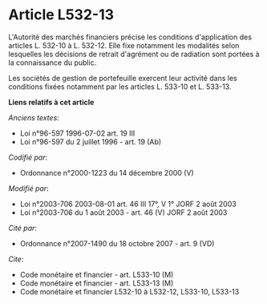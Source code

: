 # Article L532-13

L'Autorité des marchés financiers précise les conditions d'application des articles L. 532-10 à L. 532-12. Elle fixe
notamment les modalités selon lesquelles les décisions de retrait d'agrément ou de radiation sont portées à la connaissance
du public.

Les sociétés de gestion de portefeuille exercent leur activité dans les conditions fixées notamment par les articles L.
533-10 et L. 533-13.

**Liens relatifs à cet article**

_Anciens textes_:

  - Loi n°96-597 1996-07-02 art. 19 III
  - Loi n°96-597 du 2 juillet 1996 - art. 19 (Ab)

_Codifié par_:

  - Ordonnance n°2000-1223 du 14 décembre 2000 (V)

_Modifié par_:

  - Loi n°2003-706 2003-08-01 art. 46 III 17°, V 1° JORF 2 août 2003
  - Loi n°2003-706 du 1 août 2003 - art. 46 (V) JORF 2 août 2003

_Cité par_:

  - Ordonnance n°2007-1490 du 18 octobre 2007 - art. 9 (VD)

_Cite_:

  - Code monétaire et financier - art. L533-10 (M)
  - Code monétaire et financier - art. L533-13 (M)
  - Code monétaire et financier L532-10 à L532-12, L533-10, L533-13
